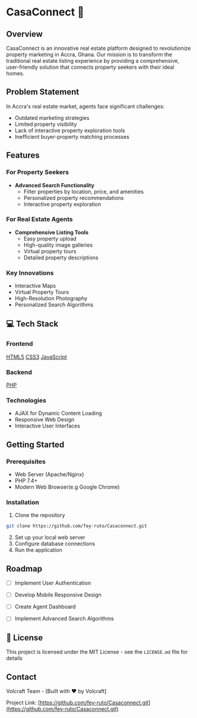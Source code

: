 # CasaConnect 🏡

## Overview

CasaConnect is an innovative real estate platform designed to revolutionize property marketing in Accra, Ghana. Our mission is to transform the traditional real estate listing experience by providing a comprehensive, user-friendly solution that connects property seekers with their ideal homes.

## Problem Statement

In Accra's real estate market, agents face significant challenges:
- Outdated marketing strategies
- Limited property visibility
- Lack of interactive property exploration tools
- Inefficient buyer-property matching processes

## Features

### For Property Seekers
- **Advanced Search Functionality**
  - Filter properties by location, price, and amenities
  - Personalized property recommendations
  - Interactive property exploration

### For Real Estate Agents
- **Comprehensive Listing Tools**
  - Easy property upload
  - High-quality image galleries
  - Virtual property tours
  - Detailed property descriptions

### Key Innovations
- Interactive Maps
- Virtual Property Tours
- High-Resolution Photography
- Personalized Search Algorithms

## 💻 Tech Stack

### Frontend
[HTML5](https://github.com/fey-ruto/Casaconnect/tree/566b3c86bef587e2083a53cb141b32a18e3199cc/View)
[CSS3](https://github.com/fey-ruto/Casaconnect/tree/a584e3fa72f0087a960559fbeb072233adaa8158/Css)
[JavaScript](https://github.com/fey-ruto/Casaconnect/tree/a584e3fa72f0087a960559fbeb072233adaa8158/Js)

### Backend
[PHP](https://github.com/fey-ruto/Casaconnect/tree/a584e3fa72f0087a960559fbeb072233adaa8158/Actions)

### Technologies
- AJAX for Dynamic Content Loading
- Responsive Web Design
- Interactive User Interfaces

## Getting Started

### Prerequisites
- Web Server (Apache/Nginx)
- PHP 7.4+
- Modern Web Browser(e.g Google Chrome)

### Installation

1. Clone the repository
```bash
git clone https://github.com/fey-ruto/Casaconnect.git
```

2. Set up your local web server
3. Configure database connections
4. Run the application

## Roadmap
- [ ] Implement User Authentication
- [ ] Develop Mobile Responsive Design
- [ ] Create Agent Dashboard
- [ ] Implement Advanced Search Algorithms


## 📜 License

This project is licensed under the MIT License - see the `LICENSE.md` file for details

## Contact

Volcraft Team - [Built with ❤️ by Volcraft]

Project Link: [https://github.com/fey-ruto/Casaconnect.git](https://github.com/fey-ruto/Casaconnect.git)

